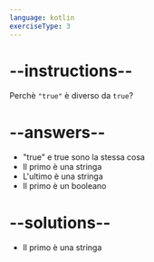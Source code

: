 ```yaml
---
language: kotlin
exerciseType: 3
---
```


# --instructions--

Perchè `"true"` è diverso da `true`?

# --answers--

- "true" e true sono la stessa cosa
- Il primo è una stringa
- L'ultimo è una stringa
- Il primo è un booleano

# --solutions--

- Il primo è una stringa

